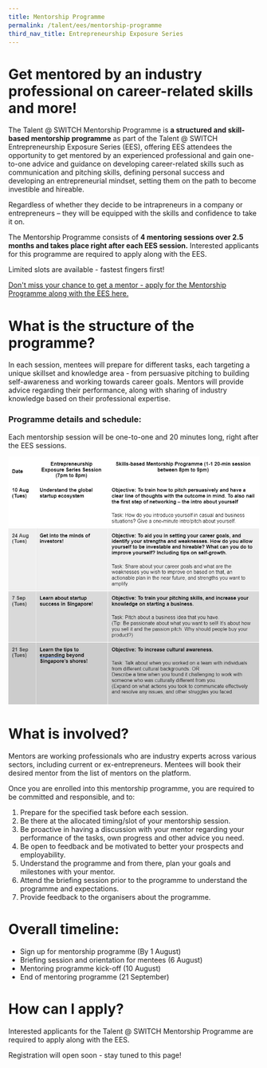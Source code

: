 ```yaml
---
title: Mentorship Programme
permalink: /talent/ees/mentorship-programme
third_nav_title: Entrepreneurship Exposure Series
---
```

# Get mentored by an industry professional on career-related skills and more!
The Talent @ SWITCH Mentorship Programme is **a structured and skill-based mentorship programme** as part of the Talent @ SWITCH Entrepreneurship Exposure Series (EES), offering EES attendees the opportunity to get mentored by an experienced professional and gain one-to-one advice and guidance on developing career-related skills such as communication and pitching skills, defining personal success and developing an entrepreneurial mindset, setting them on the path to become investible and hireable. 

Regardless of whether they decide to be intrapreneurs in a company or entrepreneurs – they will be equipped with the skills and confidence to take it on.

The Mentorship Programme consists of **4 mentoring sessions over 2.5 months and takes place right after each EES session.** Interested applicants for this programme are required to apply along with the EES. 

Limited slots are available - fastest fingers first! 

[Don't miss your chance to get a mentor - apply for  the Mentorship Programme along with the EES here.](https://bit.ly/367daDG)

# What is the structure of the programme?
In each session, mentees will prepare for different tasks, each targeting a unique skillset and knowledge area - from persuasive pitching to building self-awareness and working towards career goals. Mentors will provide advice regarding their performance, along with sharing of industry knowledge based on their professional expertise. 

### Programme details and schedule:

Each mentorship session will be one-to-one and 20 minutes long, right after the EES sessions.

![Alt text for image on Isomer site](/images/mentorship%20programme%20schedule.JPG)

# What is involved?
Mentors are working professionals who are industry experts across various sectors, including current or ex-entrepreneurs. Mentees will book their desired mentor from the list of mentors on the platform.

Once you are enrolled into this mentorship programme, you are required to be committed and responsible, and to:

1.  Prepare for the specified task before each session.
2.  Be there at the allocated timing/slot of your mentorship session.
3.  Be proactive in having a discussion with your mentor regarding your performance of the tasks, own progress and other advice you need.
4.  Be open to feedback and be motivated to better your prospects and employability.
5.  Understand the programme and from there, plan your goals and milestones with your mentor.
6.  Attend the briefing session prior to the programme to understand the programme and expectations.
7.  Provide feedback to the organisers about the programme.

# Overall timeline:
* Sign up for mentorship programme (By 1 August)
* Briefing session and orientation for mentees (6 August)
* Mentoring programme kick-off (10 August)
* End of mentoring programme (21 September)

# How can I apply?

Interested applicants for the Talent @ SWITCH Mentorship Programme are required to apply along with the EES. 

Registration will open soon - stay tuned to this page!
